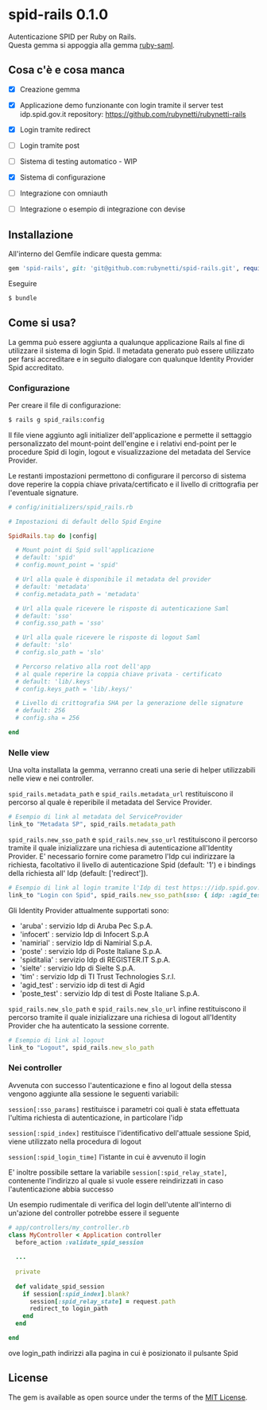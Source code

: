 # spid-rails 0.1.0
Autenticazione SPID per Ruby on Rails.  
Questa gemma si appoggia alla gemma [ruby-saml](https://github.com/onelogin/ruby-saml).

## Cosa c'è e cosa manca
- [x] Creazione gemma
- [x] Applicazione demo funzionante con login tramite il server test idp.spid.gov.it
repository: https://github.com/rubynetti/rubynetti-rails
- [x] Login tramite redirect
- [ ] Login tramite post
- [ ] Sistema di testing automatico - WIP
- [X] Sistema di configurazione
- [ ] Integrazione con omniauth
- [ ] Integrazione o esempio di integrazione con devise


## Installazione
All'interno del Gemfile indicare questa gemma:

```ruby
gem 'spid-rails', git: 'git@github.com:rubynetti/spid-rails.git', require: 'spid_rails'
```

Eseguire

```bash
$ bundle
```


## Come si usa?
La gemma può essere aggiunta a qualunque applicazione Rails al fine di utilizzare il sistema di login Spid.
Il metadata generato può essere utilizzato per farsi accreditare e in seguito dialogare con qualunque Identity Provider Spid accreditato.


### Configurazione

Per creare il file di configurazione:

```bash
$ rails g spid_rails:config
```

Il file viene aggiunto agli initializer dell'applicazione e permette il settaggio personalizzato del mount-point dell'engine e i relativi end-point per le procedure Spid di login, logout e visualizzazione del metadata del Service Provider.

Le restanti impostazioni permettono di configurare il percorso di sistema dove reperire la coppia chiave privata/certificato e il livello di crittografia per l'eventuale signature.

```ruby
# config/initializers/spid_rails.rb

# Impostazioni di default dello Spid Engine

SpidRails.tap do |config|

  # Mount point di Spid sull'applicazione
  # default: 'spid'
  # config.mount_point = 'spid'

  # Url alla quale è disponibile il metadata del provider
  # default: 'metadata'
  # config.metadata_path = 'metadata'

  # Url alla quale ricevere le risposte di autenticazione Saml
  # default: 'sso'
  # config.sso_path = 'sso'

  # Url alla quale ricevere le risposte di logout Saml
  # default: 'slo'
  # config.slo_path = 'slo'

  # Percorso relativo alla root dell'app
  # al quale reperire la coppia chiave privata - certificato
  # default: 'lib/.keys'
  # config.keys_path = 'lib/.keys/'

  # Livello di crittografia SHA per la generazione delle signature
  # default: 256
  # config.sha = 256

end
```


### Nelle view

Una volta installata la gemma, verranno creati una serie di helper utilizzabili nelle view e nei controller.

```spid_rails.metadata_path``` e ```spid_rails.metadata_url``` restituiscono il percorso al quale è reperibile il metadata del Service Provider.
```ruby
# Esempio di link al metadata del ServiceProvider
link_to "Metadata SP", spid_rails.metadata_path
```


```spid_rails.new_sso_path``` e ```spid_rails.new_sso_url``` restituiscono il percorso tramite il quale inizializzare una richiesa di autenticazione all'Identity Provider.
E' necessario fornire come parametro l'Idp cui indirizzare la richiesta, facoltativo il livello di autenticazione Spid (default: '1') e i bindings della richiesta all' Idp (default: ['redirect']).
```ruby
# Esempio di link al login tramite l'Idp di test https:://idp.spid.gov.it
link_to "Login con Spid", spid_rails.new_sso_path(sso: { idp: :agid_test, spid_level: 2 })
```

Gli Identity Provider attualmente supportati sono:
- 'aruba'      : servizio Idp di Aruba Pec S.p.A.
- 'infocert'   : servizio Idp di Infocert S.p.A
- 'namirial'   : servizio Idp di Namirial S.p.A.
- 'poste'      : servizio Idp di Poste Italiane S.p.A.
- 'spiditalia' : servizio Idp di REGISTER.IT S.p.A.
- 'sielte'     : servizio Idp di Sielte S.p.A.
- 'tim'        : servizio Idp di TI Trust Technologies S.r.l.
- 'agid_test'  : servizio idp di test di Agid
- 'poste_test' : servizio Idp di test di Poste Italiane S.p.A.


```spid_rails.new_slo_path``` e ```spid_rails.new_slo_url``` infine restituiscono il percorso tramite il quale inizializzare una richiesa di logout all'Identity Provider che ha autenticato la sessione corrente.
```ruby
# Esempio di link al logout
link_to "Logout", spid_rails.new_slo_path
```


### Nei controller

Avvenuta con successo l'autenticazione e fino al logout della stessa vengono aggiunte alla sessione le seguenti variabili:

```session[:sso_params]``` restituisce i parametri coi quali è stata effettuata l'ultima richiesta di autenticazione, in particolare l'idp

```session[:spid_index]```        restituisce l'identificativo dell'attuale sessione Spid, viene utilizzato nella procedura di logout

```session[:spid_login_time]``` l'istante in cui è avvenuto il login

E' inoltre possibile settare la variabile ```session[:spid_relay_state]```, contenente l'indirizzo al quale si vuole essere reindirizzati in caso l'autenticazione abbia successo

Un esempio rudimentale di verifica del login dell'utente all'interno di un'azione del controller potrebbe essere il seguente
```ruby
# app/controllers/my_controller.rb
class MyController < Application controller
  before_action :validate_spid_session
  
  ...
  
  private
  
  def validate_spid_session
    if session[:spid_index].blank?
      session[:spid_relay_state] = request.path
      redirect_to login_path
    end
  end

end
```
ove login_path indirizzi alla pagina in cui è posizionato il pulsante Spid


## License
The gem is available as open source under the terms of the [MIT License](http://opensource.org/licenses/MIT).
